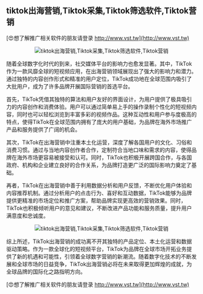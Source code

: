 ## **tiktok出海营销,Tiktok采集,Tiktok筛选软件,Tiktok营销**

[😍想了解推广相关软件的朋友请登录 http://www.vst.tw](http://www.vst.tw)

 <center><img src="https://vst.tw/MP4/tuiguang/png/1.png" alt="tiktok出海营销,Tiktok采集,Tiktok筛选软件,Tiktok营销"></center>

随着全球数字化时代的到来，社交媒体平台的影响力也愈发显著。其中，TikTok作为一款风靡全球的短视频应用，在出海营销领域展现出了强大的影响力和潜力。通过独特的内容创作形式和精准的用户定位，TikTok成功地在全球范围内吸引了大批用户，成为了许多品牌开展国际营销的首选平台。

首先，TikTok凭借其独特的算法和用户友好的界面设计，为用户提供了极具吸引力的内容创作和消费体验。用户可以通过简单易上手的操作录制个性化的短视频内容，同时也可以轻松浏览到丰富多彩的视频作品。这种互动性和用户参与度极高的特点，使得TikTok在全球范围内拥有了庞大的用户基础，为品牌在海外市场推广产品和服务提供了广阔的机会。

其次，TikTok在出海营销中注重本土化运营，深度了解各国用户的文化、习俗和消费习惯。通过与当地内容创作者合作，定制符合当地口味和需求的内容，使得品牌在海外市场更容易被接受和认可。同时，TikTok也积极开展跨国合作，与各国政府、机构和企业建立良好的合作关系，为品牌打造更广泛的国际影响力奠定了基础。

再者，TikTok在出海营销中善于利用数据分析和用户反馈，不断优化用户体验和内容推荐机制。通过分析用户的点击行为、喜好和互动数据，TikTok能够为品牌提供更精准的市场定位和推广方案，帮助品牌实现更高效的营销效果。同时，TikTok也积极倾听用户的意见和建议，不断改进产品功能和服务质量，提升用户满意度和忠诚度。

 <center><img src="https://vst.tw/MP4/tuiguang/png/2.png" alt="tiktok出海营销,Tiktok采集,Tiktok筛选软件,Tiktok营销"></center>

综上所述，TikTok出海营销的成功离不开其独特的产品定位、本土化运营和数据驱动策略。作为一款全球化的短视频平台，TikTok为品牌在全球市场开拓业务提供了新的机遇和可能性，引领着全球数字营销的新潮流。随着数字化技术的不断发展和全球市场的日益竞争，TikTok出海营销必将在未来取得更加辉煌的成就，为全球品牌的国际化之路指明方向。

[😍想了解推广相关软件的朋友请登录 http://www.vst.tw](http://www.vst.tw)




